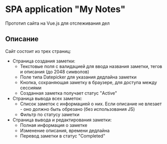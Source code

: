 # SPA application "My Notes"
Прототип сайта на Vue.js для отслеживания дел

## Описание

Сайт состоит из трех страниц:

- Страница создания заметки:
  - Текстовые поля с валидацией для ввода названия заметки, тегов и описания (до 2048 символов)
  - Поле типа Datepicker для указания дедлайна заметки
  - Кнопка, сохраняющая заметку в браузере, для доступа между сессиями
  - Созданная заметка получает статус "Active"
- Страница вывода всех заметок:
  - Список заметок с информацией о них. Если описание не влезает - оно должно быть обрезано (без использования JS)
  - Фильтр по статусу заметки
- Страница вывода и редактирования заметки:
  - Полная информация о заметке
  - Изменение описания, времени дедлайна
  - Перевод заметки в статус "Completed" 
